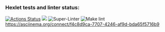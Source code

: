 ### Hexlet tests and linter status:

[![Actions Status](https://github.com/OlgaKruzh/frontend-project-lvl1/workflows/hexlet-check/badge.svg)](https://github.com/OlgaKruzh/frontend-project-lvl1/actions)
<a href="https://codeclimate.com/github/codeclimate/codeclimate/maintainability"><img src="https://api.codeclimate.com/v1/badges/a99a88d28ad37a79dbf6/maintainability" /></a>
![Super-Linter](https://github.com/OlgaKruzh/frontend-project-lvl1/workflows/Super-Linter/badge.svg)
![Make lint](https://github.com/OlgaKruzh/frontend-project-lvl1/workflows/Make%20lint/badge.svg)
https://asciinema.org/connect/f4c8d9ca-7707-4246-af9d-bda65f5716b9
